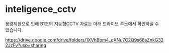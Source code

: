 # inteligence_cctv

용량제한으로 인해 B1조의 지능형CCTV 자료는 아래 드라이브 주소에서 확인하실 수 있습니다.

https://drive.google.com/drive/folders/1XVhBbm4_qXNu7C2Q9s68sZnkG322JzFv?usp=sharing
